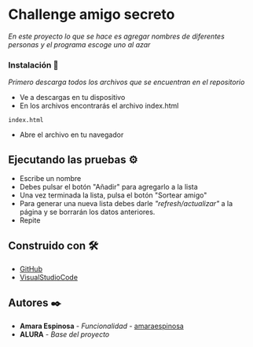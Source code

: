 # Challenge amigo secreto

_En este proyecto lo que se hace es agregar nombres de diferentes personas y el programa escoge uno al azar_

### Instalación 🔧

_Primero descarga todos los archivos que se encuentran en el repositorio_

  * Ve a descargas en tu dispositivo
  * En los archivos encontrarás el archivo index.html
```
index.html
```
  * Abre el archivo en tu navegador 

## Ejecutando las pruebas ⚙️

  * Escribe un nombre 
  * Debes pulsar el botón "Añadir" para agregarlo a la lista
  * Una vez terminada la lista, pulsa el botón "Sortear amigo"
  * Para generar una nueva lista debes darle _"refresh/actualizar"_ a la página y se borrarán los datos anteriores.
  * Repite


## Construido con 🛠️

* [GitHub](https://github.com/) 
* [VisualStudioCode](https://code.visualstudio.com/) 


## Autores ✒️


* **Amara Espinosa** - *Funcionalidad* - [amaraespinosa](https://github.com/TianMo33)
* **ALURA** - *Base del proyecto* 
